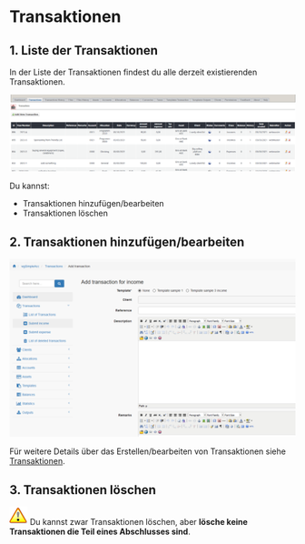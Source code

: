# Transaktionen

## 1. Liste der Transaktionen

In der Liste der Transaktionen findest du alle derzeit existierenden Transaktionen.

![Liste der Transaktionen](../../.gitbook/assets/de/admin_transactions.png)

Du kannst:

* Transaktionen hinzufügen/bearbeiten
* Transaktionen löschen

## 2. Transaktionen hinzufügen/bearbeiten

![Transaktionen hinzufügen/bearbeiten](../../.gitbook/assets/de/transactions_edit.png)

Für weitere Details über das Erstellen/bearbeiten von Transaktionen siehe [Transaktionen](../the-user-side/transactions.md).

## 3. Transaktionen löschen

![Important](../../.gitbook/assets/en/important.png)
Du kannst zwar Transaktionen löschen, aber **lösche keine Transaktionen die Teil eines Abschlusses sind**.